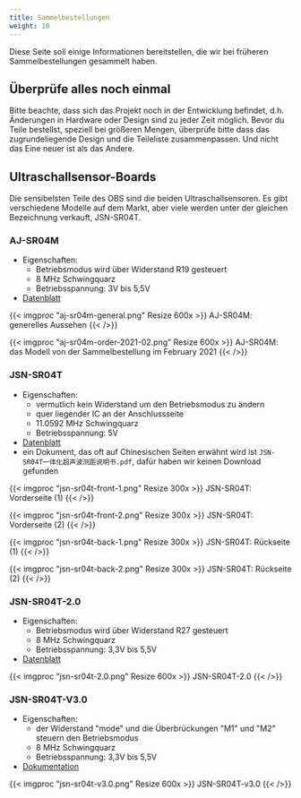 ```yaml
---
title: Sammelbestellungen
weight: 10
---
```


Diese Seite soll einige Informationen bereitstellen, die wir bei früheren
Sammelbestellungen gesammelt haben.


## Überprüfe alles noch einmal

Bitte beachte, dass sich das Projekt noch in der Entwicklung befindet, d.h.
Änderungen in Hardware oder Design sind zu jeder Zeit möglich. Bevor du Teile
bestellst, speziell bei größeren Mengen, überprüfe bitte dass das zugrundeliegende
Design und die Teileliste zusammenpassen. Und nicht das Eine neuer ist als
das Andere.


## Ultraschallsensor-Boards

Die sensibelsten Teile des OBS sind die beiden Ultraschallsensoren.
Es gibt verschiedene Modelle auf dem Markt, aber viele werden unter der gleichen
Bezeichnung verkauft, JSN-SR04T.

### AJ-SR04M

* Eigenschaften:
  * Betriebsmodus wird über Widerstand R19 gesteuert
  * 8 MHz Schwingquarz
  * Betriebsspannung: 3V bis 5,5V
* [Datenblatt](https://github.com/tomaskovacik/kicad-library/tree/master/library/datasheet/K02-AJ-SR04)

{{< imgproc "aj-sr04m-general.png" Resize 600x >}}
AJ-SR04M: generelles Aussehen
{{< />}}

{{< imgproc "aj-sr04m-order-2021-02.png" Resize 600x >}}
AJ-SR04M: das Modell von der Sammelbestellung im February 2021
{{< />}}


### JSN-SR04T

* Eigenschaften:
  * vermutlich kein Widerstand um den Betriebsmodus zu ändern
  * quer liegender IC an der Anschlussseite 
  * 11.0592 MHz Schwingquarz
  * Betriebsspannung: 5V
* [Datenblatt](https://web.archive.org/web/20180712193526/http://www.ekt2.com/pdf/412_CH_ULTRASONIC_MODULE_4PIN_WATERPROOF.pdf)
* ein Dokument, das oft auf Chinesischen Seiten erwähnt wird ist `JSN-SR04T一体化超声波测距说明书.pdf`, dafür haben wir keinen Download gefunden

{{< imgproc "jsn-sr04t-front-1.png" Resize 300x >}}
JSN-SR04T: Vorderseite (1)
{{< />}}

{{< imgproc "jsn-sr04t-front-2.png" Resize 300x >}}
JSN-SR04T: Vorderseite (2)
{{< />}}

{{< imgproc "jsn-sr04t-back-1.png" Resize 300x >}}
JSN-SR04T: Rückseite (1)
{{< />}}

{{< imgproc "jsn-sr04t-back-2.png" Resize 300x >}}
JSN-SR04T: Rückseite (2)
{{< />}}

### JSN-SR04T-2.0

* Eigenschaften:
  * Betriebsmodus wird über Widerstand R27 gesteuert
  * 8 MHz Schwingquarz
  * Betriebsspannung: 3,3V bis 5,5V
* [Datenblatt](https://www.jahankitshop.com/getattach.aspx?id=4635&Type=Product)

{{< imgproc "jsn-sr04t-2.0.png" Resize 600x >}}
JSN-SR04T-2.0
{{< />}}

### JSN-SR04T-V3.0

* Eigenschaften:
  * der Widerstand "mode" und die Überbrückungen "M1" und "M2" steuern den Betriebsmodus
  * 8 MHz Schwingquarz
  * Betriebsspannung: 3,3V bis 5,5V
* [Dokumentation](https://de.aliexpress.com/item/32863960886.html)

{{< imgproc "jsn-sr04t-v3.0.png" Resize 600x >}}
JSN-SR04T-v3.0
{{< />}}
